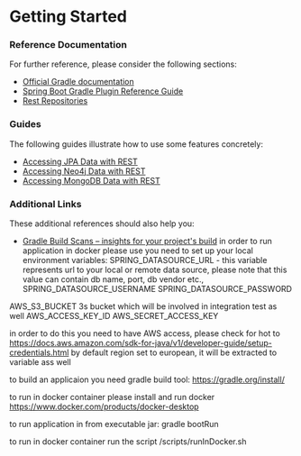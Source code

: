 # Getting Started

### Reference Documentation
For further reference, please consider the following sections:

* [Official Gradle documentation](https://docs.gradle.org)
* [Spring Boot Gradle Plugin Reference Guide](https://docs.spring.io/spring-boot/docs/2.2.4.RELEASE/gradle-plugin/reference/html/)
* [Rest Repositories](https://docs.spring.io/spring-boot/docs/2.2.4.RELEASE/reference/htmlsingle/#howto-use-exposing-spring-data-repositories-rest-endpoint)

### Guides
The following guides illustrate how to use some features concretely:

* [Accessing JPA Data with REST](https://spring.io/guides/gs/accessing-data-rest/)
* [Accessing Neo4j Data with REST](https://spring.io/guides/gs/accessing-neo4j-data-rest/)
* [Accessing MongoDB Data with REST](https://spring.io/guides/gs/accessing-mongodb-data-rest/)

### Additional Links
These additional references should also help you:

* [Gradle Build Scans – insights for your project's build](https://scans.gradle.com#gradle)
in order to run application in docker please use  you need to set up your local environment variables:
SPRING_DATASOURCE_URL - this variable represents url to your local or remote data source,
please note that this value can contain db name, port, db vendor etc.,
SPRING_DATASOURCE_USERNAME
SPRING_DATASOURCE_PASSWORD

AWS_S3_BUCKET 3s bucket which will be involved in integration test as well
AWS_ACCESS_KEY_ID
AWS_SECRET_ACCESS_KEY

in order to do this you need to have AWS access, please check for hot to
https://docs.aws.amazon.com/sdk-for-java/v1/developer-guide/setup-credentials.html
by default region set to european, it will be extracted to variable ass well

to build an applicaion you need gradle build tool:
https://gradle.org/install/

to run in docker container please install and run docker
https://www.docker.com/products/docker-desktop

to run application in from executable jar:
gradle bootRun

to run in docker container run the script
/scripts/runInDocker.sh

